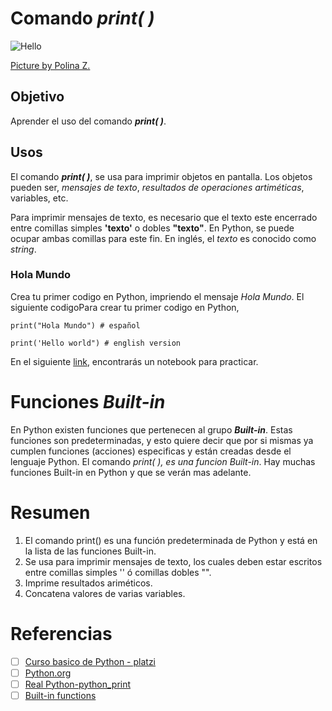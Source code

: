 # Comando ***print( )***
![Hello](https://images.pexels.com/photos/3747150/pexels-photo-3747150.jpeg?auto=compress&cs=tinysrgb&w=600&lazy=load)

[Picture by Polina Z.](https://www.pexels.com/@polina-zimmerman/)

## Objetivo
Aprender el uso del comando ***print( )***.

## Usos
El comando ***print( )***, se usa para imprimir objetos en pantalla. Los objetos pueden ser, *mensajes de texto*, *resultados de operaciones artiméticas*, variables, etc.

Para imprimir mensajes de texto, es necesario que el texto este encerrado entre comillas simples **'texto'** o dobles **"texto"**. En Python, se puede ocupar ambas comillas para este fin. En inglés, el *texto* es conocido como *string*.

### Hola Mundo 
Crea tu primer codigo en Python, impriendo el mensaje *Hola Mundo*. El siguiente codigoPara crear tu primer codigo en Python, 
```
print("Hola Mundo") # español
```
```
print('Hello world") # english version
```

En el siguiente [link](https://colab.research.google.com/drive/1oInllSDvF5xxAhKwB5Ylrz4_JNcAUrxs?usp=sharing), encontrarás un notebook para practicar.

# Funciones *Built-in*
En Python existen funciones que pertenecen al grupo ***Built-in***. Estas funciones son predeterminadas, y esto quiere decir que por si mismas ya cumplen funciones (acciones) especificas y están creadas desde el lenguaje Python. El comando *print( ), es una funcion Built-in*. Hay muchas funciones Built-in en Python y que se verán mas adelante.

# Resumen
1. El comando print() es una función predeterminada de Python y está en la lista de las funciones Built-in.
2. Se usa para imprimir mensajes de texto, los cuales deben estar escritos entre comillas simples '' ó comillas dobles "".
3. Imprime resultados ariméticos.
4. Concatena valores de varias variables.

# Referencias
- [ ] [Curso basico de Python - platzi](https://platzi.com/cursos/python/)
- [ ] [Python.org](https://www.python.org/doc/essays/blurb/)
- [ ] [Real Python-python_print](https://realpython.com/python-print/)
- [ ] [Built-in functions](https://docs.python.org/3/library/functions.html)
